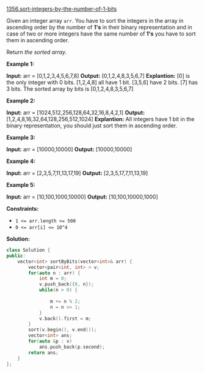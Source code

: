 [1356.sort-integers-by-the-number-of-1-bits](https://leetcode.com/problems/sort-integers-by-the-number-of-1-bits/)  

Given an integer array `arr`. You have to sort the integers in the array in ascending order by the number of **1's** in their binary representation and in case of two or more integers have the same number of **1's** you have to sort them in ascending order.

Return _the sorted array_.

**Example 1:**

**Input:** arr = \[0,1,2,3,4,5,6,7,8\]
**Output:** \[0,1,2,4,8,3,5,6,7\]
**Explantion:** \[0\] is the only integer with 0 bits.
\[1,2,4,8\] all have 1 bit.
\[3,5,6\] have 2 bits.
\[7\] has 3 bits.
The sorted array by bits is \[0,1,2,4,8,3,5,6,7\]

**Example 2:**

**Input:** arr = \[1024,512,256,128,64,32,16,8,4,2,1\]
**Output:** \[1,2,4,8,16,32,64,128,256,512,1024\]
**Explantion:** All integers have 1 bit in the binary representation, you should just sort them in ascending order.

**Example 3:**

**Input:** arr = \[10000,10000\]
**Output:** \[10000,10000\]

**Example 4:**

**Input:** arr = \[2,3,5,7,11,13,17,19\]
**Output:** \[2,3,5,17,7,11,13,19\]

**Example 5:**

**Input:** arr = \[10,100,1000,10000\]
**Output:** \[10,100,10000,1000\]

**Constraints:**

*   `1 <= arr.length <= 500`
*   `0 <= arr[i] <= 10^4`  



**Solution:**  

```cpp
class Solution {
public:
    vector<int> sortByBits(vector<int>& arr) {
        vector<pair<int, int> > v;
        for(auto n : arr) {
            int m = 0;
            v.push_back({0, n});
            while(n > 0) {
                
                m += n % 2;
                n = n >> 1;
            }
            v.back().first = m;
        }
        sort(v.begin(), v.end());
        vector<int> ans;
        for(auto &p : v)
            ans.push_back(p.second);
        return ans;
    }
};
```
      